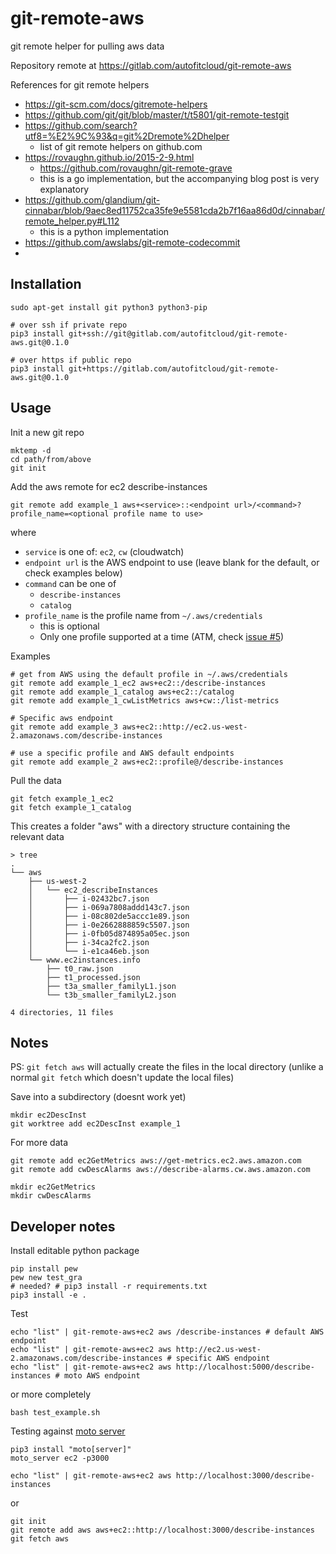 # git-remote-aws

git remote helper for pulling aws data

Repository remote at https://gitlab.com/autofitcloud/git-remote-aws



References for git remote helpers

- https://git-scm.com/docs/gitremote-helpers
- https://github.com/git/git/blob/master/t/t5801/git-remote-testgit
- https://github.com/search?utf8=%E2%9C%93&q=git%2Dremote%2Dhelper
    - list of git remote helpers on github.com
- https://rovaughn.github.io/2015-2-9.html
    - https://github.com/rovaughn/git-remote-grave
    - this is a go implementation, but the accompanying blog post is very explanatory
- https://github.com/glandium/git-cinnabar/blob/9aec8ed11752ca35fe9e5581cda2b7f16aa86d0d/cinnabar/remote_helper.py#L112
    - this is a python implementation
- https://github.com/awslabs/git-remote-codecommit
- 


## Installation

```
sudo apt-get install git python3 python3-pip

# over ssh if private repo
pip3 install git+ssh://git@gitlab.com/autofitcloud/git-remote-aws.git@0.1.0

# over https if public repo
pip3 install git+https://gitlab.com/autofitcloud/git-remote-aws.git@0.1.0
```

## Usage

Init a new git repo

```
mktemp -d
cd path/from/above
git init
```

Add the aws remote for ec2 describe-instances

```
git remote add example_1 aws+<service>::<endpoint url>/<command>?profile_name=<optional profile name to use>
```

where

- `service` is one of: `ec2`, `cw` (cloudwatch)
- `endpoint url` is the AWS endpoint to use (leave blank for the default, or check examples below)
- `command` can be one of
    - `describe-instances`
    - `catalog`
- `profile_name` is the profile name from `~/.aws/credentials`
    - this is optional
    - Only one profile supported at a time (ATM, check [issue #5](https://gitlab.com/autofitcloud/git-remote-aws/issues/5))


Examples

```
# get from AWS using the default profile in ~/.aws/credentials
git remote add example_1_ec2 aws+ec2::/describe-instances
git remote add example_1_catalog aws+ec2::/catalog
git remote add example_1_cwListMetrics aws+cw::/list-metrics

# Specific aws endpoint
git remote add example_3 aws+ec2::http://ec2.us-west-2.amazonaws.com/describe-instances

# use a specific profile and AWS default endpoints
git remote add example_2 aws+ec2::profile@/describe-instances
```

Pull the data

```
git fetch example_1_ec2
git fetch example_1_catalog
```

This creates a folder "aws" with a directory structure containing the relevant data

```
> tree
.
└── aws
    ├── us-west-2
    │   └── ec2_describeInstances
    │       ├── i-02432bc7.json
    │       ├── i-069a7808addd143c7.json
    │       ├── i-08c802de5accc1e89.json
    │       ├── i-0e2662888859c5507.json
    │       ├── i-0fb05d874895a05ec.json
    │       ├── i-34ca2fc2.json
    │       └── i-e1ca46eb.json
    └── www.ec2instances.info
        ├── t0_raw.json
        ├── t1_processed.json
        ├── t3a_smaller_familyL1.json
        └── t3b_smaller_familyL2.json

4 directories, 11 files
```

## Notes

PS: `git fetch aws` will actually create the files in the local directory (unlike a normal `git fetch` which doesn't update the local files)

Save into a subdirectory (doesnt work yet)

```
mkdir ec2DescInst
git worktree add ec2DescInst example_1
```

For more data
```
git remote add ec2GetMetrics aws://get-metrics.ec2.aws.amazon.com
git remote add cwDescAlarms aws://describe-alarms.cw.aws.amazon.com

mkdir ec2GetMetrics
mkdir cwDescAlarms
```


## Developer notes

Install editable python package

```
pip install pew
pew new test_gra
# needed? # pip3 install -r requirements.txt
pip3 install -e .
```

Test

```
echo "list" | git-remote-aws+ec2 aws /describe-instances # default AWS endpoint
echo "list" | git-remote-aws+ec2 aws http://ec2.us-west-2.amazonaws.com/describe-instances # specific AWS endpoint
echo "list" | git-remote-aws+ec2 aws http://localhost:5000/describe-instances # moto AWS endpoint
```

or more completely

```
bash test_example.sh
```

Testing against [moto server](https://github.com/spulec/moto#stand-alone-server-mode)

```
pip3 install "moto[server]"
moto_server ec2 -p3000

echo "list" | git-remote-aws+ec2 aws http://localhost:3000/describe-instances
```

or

```
git init
git remote add aws aws+ec2::http://localhost:3000/describe-instances
git fetch aws
```